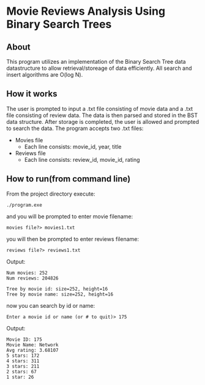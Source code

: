 # Movie Reviews Analysis Using Binary Search Trees
## About
This program utilizes an implementation of the Binary Search Tree data datastructure to allow retrieval/storeage of data efficiently. 
All search and insert algorithms are O(log N).

## How it works 
The user is prompted to input a .txt file consisting of movie data and a .txt file consisting of review data. The data is then parsed and stored in the BST data structure. After storage is completed, the user is allowed and prompted to search the data.
The program accepts two .txt files:
 * Movies file
   - Each line consists: movie_id, year, title
 * Reviews file
   - Each line consists: review_id, movie_id, rating

## How to run(from command line)
From the project directory execute:
```console
./program.exe
```
and you will be prompted to enter movie filename:
```console
movies file?> movies1.txt
``` 

you will then be prompted to enter reviews filename:
```console
reviews file?> reviews1.txt
``` 

Output:
```console
Num movies: 252
Num reviews: 204826

Tree by movie id: size=252, height=16
Tree by movie name: size=252, height=16 
```

now you can search by id or name:
```console
Enter a movie id or name (or # to quit)> 175
``` 

Output:
```gch
Movie ID: 175
Movie Name: Network
Avg rating: 3.68107
5 stars: 172
4 stars: 311
3 stars: 211
2 stars: 67
1 star: 26
``` 

